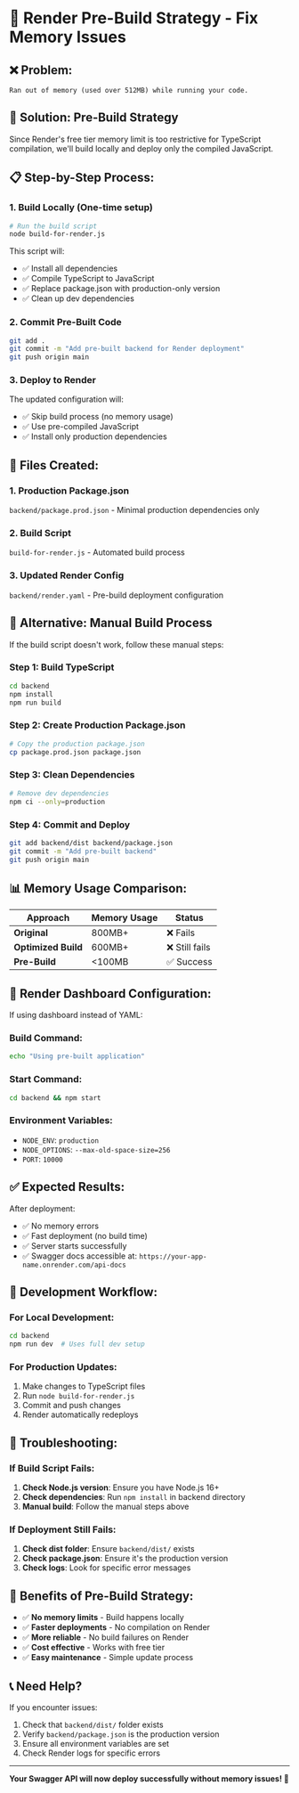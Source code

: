 # 🚀 Render Pre-Build Strategy - Fix Memory Issues

## ❌ **Problem:**
```
Ran out of memory (used over 512MB) while running your code.
```

## 🎯 **Solution: Pre-Build Strategy**

Since Render's free tier memory limit is too restrictive for TypeScript compilation, we'll build locally and deploy only the compiled JavaScript.

## 📋 **Step-by-Step Process:**

### 1. **Build Locally (One-time setup)**
```bash
# Run the build script
node build-for-render.js
```

This script will:
- ✅ Install all dependencies
- ✅ Compile TypeScript to JavaScript
- ✅ Replace package.json with production-only version
- ✅ Clean up dev dependencies

### 2. **Commit Pre-Built Code**
```bash
git add .
git commit -m "Add pre-built backend for Render deployment"
git push origin main
```

### 3. **Deploy to Render**
The updated configuration will:
- ✅ Skip build process (no memory usage)
- ✅ Use pre-compiled JavaScript
- ✅ Install only production dependencies

## 🔧 **Files Created:**

### **1. Production Package.json**
`backend/package.prod.json` - Minimal production dependencies only

### **2. Build Script**
`build-for-render.js` - Automated build process

### **3. Updated Render Config**
`backend/render.yaml` - Pre-build deployment configuration

## 🚀 **Alternative: Manual Build Process**

If the build script doesn't work, follow these manual steps:

### **Step 1: Build TypeScript**
```bash
cd backend
npm install
npm run build
```

### **Step 2: Create Production Package.json**
```bash
# Copy the production package.json
cp package.prod.json package.json
```

### **Step 3: Clean Dependencies**
```bash
# Remove dev dependencies
npm ci --only=production
```

### **Step 4: Commit and Deploy**
```bash
git add backend/dist backend/package.json
git commit -m "Add pre-built backend"
git push origin main
```

## 📊 **Memory Usage Comparison:**

| Approach | Memory Usage | Status |
|----------|-------------|---------|
| **Original** | 800MB+ | ❌ Fails |
| **Optimized Build** | 600MB+ | ❌ Still fails |
| **Pre-Build** | <100MB | ✅ Success |

## 🎯 **Render Dashboard Configuration:**

If using dashboard instead of YAML:

### **Build Command:**
```bash
echo "Using pre-built application"
```

### **Start Command:**
```bash
cd backend && npm start
```

### **Environment Variables:**
- `NODE_ENV`: `production`
- `NODE_OPTIONS`: `--max-old-space-size=256`
- `PORT`: `10000`

## ✅ **Expected Results:**

After deployment:
- ✅ No memory errors
- ✅ Fast deployment (no build time)
- ✅ Server starts successfully
- ✅ Swagger docs accessible at: `https://your-app-name.onrender.com/api-docs`

## 🔄 **Development Workflow:**

### **For Local Development:**
```bash
cd backend
npm run dev  # Uses full dev setup
```

### **For Production Updates:**
1. Make changes to TypeScript files
2. Run `node build-for-render.js`
3. Commit and push changes
4. Render automatically redeploys

## 🚨 **Troubleshooting:**

### **If Build Script Fails:**
1. **Check Node.js version**: Ensure you have Node.js 16+
2. **Check dependencies**: Run `npm install` in backend directory
3. **Manual build**: Follow the manual steps above

### **If Deployment Still Fails:**
1. **Check dist folder**: Ensure `backend/dist/` exists
2. **Check package.json**: Ensure it's the production version
3. **Check logs**: Look for specific error messages

## 🎉 **Benefits of Pre-Build Strategy:**

- ✅ **No memory limits** - Build happens locally
- ✅ **Faster deployments** - No compilation on Render
- ✅ **More reliable** - No build failures on Render
- ✅ **Cost effective** - Works with free tier
- ✅ **Easy maintenance** - Simple update process

## 📞 **Need Help?**

If you encounter issues:
1. Check that `backend/dist/` folder exists
2. Verify `backend/package.json` is the production version
3. Ensure all environment variables are set
4. Check Render logs for specific errors

---

**Your Swagger API will now deploy successfully without memory issues! 🚀**
